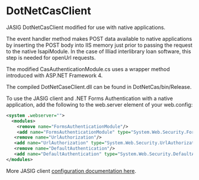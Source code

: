 DotNetCasClient
===============

JASIG DotNetCasClient modified for use with native applications.  

The event handler method makes POST data available to native applications by inserting the POST body into IIS memory just prior to passing the request to the native IsapiModule. In the case of Illiad interlibrary loan software, this step is needed for openUrl requests.  

The modified CasAuthenticationModule.cs uses a wrapper method introduced with ASP.NET Framework 4.  

The compiled DotNetCaseClient.dll can be found in DotNetCas/bin/Release.

To use the JASIG client and .NET Forms Authentication with a native application, add the following to the web.server 
element of your web.config:

```xml
<system .webserver=""> 
  <modules>
    <remove name="FormsAuthenticationModule"/> 
    <add name="FormsAuthenticationModule" type="System.Web.Security.FormsAuthenticationModule"/>
   <remove name="UrlAuthorization"/> 
   <add name="UrlAuthorization" type="System.Web.Security.UrlAuthorizationModule"/> 
   <remove name="DefaultAuthentication"/>
   <add name="DefaultAuthentication" type="System.Web.Security.DefaultAuthenticationModule"/>
</modules>
```

More JASIG client <a href="https://wiki.jasig.org/display/CASC/.Net+Cas+Client">configuration documentation here</a>.
